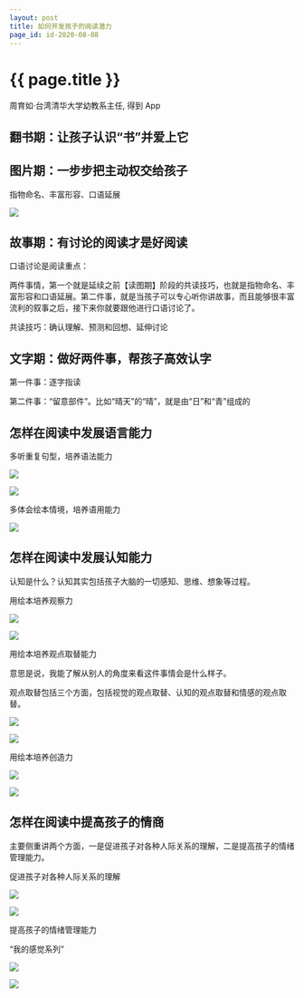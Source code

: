 ```yaml
---
layout: post
title: 如何开发孩子的阅读潜力
page_id: id-2020-08-08
---
```


<h1 class="title">{{ page.title }}</h1>

周育如·台湾清华大学幼教系主任, 得到 App

<!-- more -->

<h2 id="section_1">翻书期：让孩子认识“书”并爱上它</h2>

<h2 id="section_2">图片期：一步步把主动权交给孩子</h2>

指物命名、丰富形容、口语延展

<!-- <p class="post-image">
  <img src="/resources/figures/2020-08-08-hungry.jpeg" alt="" width="60%">
</p> -->

![](/images/2020-08-08-hungry.jpeg)


<h2 id="section_3">故事期：有讨论的阅读才是好阅读</h2>

口语讨论是阅读重点：

两件事情，第一个就是延续之前【读图期】阶段的共读技巧，也就是指物命名、丰富形容和口语延展。第二件事，就是当孩子可以专心听你讲故事，而且能够很丰富流利的叙事之后，接下来你就要跟他进行口语讨论了。

共读技巧：确认理解、预测和回想、延伸讨论

<h2 id="section_4">文字期：做好两件事，帮孩子高效认字</h2>

第一件事：逐字指读

第二件事：“留意部件”。比如“晴天”的“晴”，就是由“日”和“青”组成的

<h2 id="section_5">怎样在阅读中发展语言能力</h2>

多听重复句型，培养语法能力

<!-- <p class="post-image">
  <img src="/resources/figures/2020-08-08-sleepy-house.jpeg" alt="" width="60%">
</p> -->

![](/images/2020-08-08-sleepy-house.jpeg)

<!-- <p class="post-image">
  <img src="/resources/figures/2020-08-08-brown-bear-what-do-you-see.jpeg" alt="" width="60%">
</p> -->

![](/images/2020-08-08-brown-bear-what-do-you-see.jpeg)

多体会绘本情境，培养语用能力

<!-- <p class="post-image">
  <img src="/resources/figures/2020-08-08-language.jpeg" alt="" width="60%">
</p> -->

![](/images/2020-08-08-language.jpeg)


<h2 id="section_6">怎样在阅读中发展认知能力</h2>

认知是什么？认知其实包括孩子大脑的一切感知、思维、想象等过程。

用绘本培养观察力

<!-- <p class="post-image">
  <img src="/resources/figures/2020-08-08-fish-run.jpeg" alt="" width="60%">
</p> -->

![](/images/2020-08-08-fish-run.jpeg)


<!-- <p class="post-image">
  <img src="/resources/figures/2020-08-08-where-is-willy.jpeg" alt="" width="60%">
</p> -->

![](/images/2020-08-08-where-is-willy.jpeg)


用绘本培养观点取替能力

意思是说，我能了解从别人的角度来看这件事情会是什么样子。

观点取替包括三个方面，包括视觉的观点取替、认知的观点取替和情感的观点取替。

<!-- <p class="post-image">
  <img src="/resources/figures/2020-08-08-duck-rabbit.jpeg" alt="" width="60%">
</p> -->

![](/images/2020-08-08-duck-rabbit.jpeg)

<!-- <p class="post-image">
  <img src="/resources/figures/2020-08-08-tooth-doctor.jpeg" alt="" width="60%">
</p> -->

![](/images/2020-08-08-tooth-doctor.jpeg)

用绘本培养创造力

<!-- <p class="post-image">
  <img src="/resources/figures/2020-08-08-monkey-hat.jpeg" alt="" width="60%">
</p> -->

![](/images/2020-08-08-monkey-hat.jpeg)

<!-- <p class="post-image">
  <img src="/resources/figures/2020-08-08-not-a-box.jpeg" alt="" width="60%">
</p> -->

![](/images/2020-08-08-not-a-box.jpeg)


<h2 id="section_7">怎样在阅读中提高孩子的情商</h2>

主要侧重讲两个方面，一是促进孩子对各种人际关系的理解，二是提高孩子的情绪管理能力。

促进孩子对各种人际关系的理解

<!-- <p class="post-image">
  <img src="/resources/figures/2020-08-08-love-mom-most.jpeg" alt="" width="60%">
</p> -->

![](/images/2020-08-08-love-mom-most.jpeg)


<!-- <p class="post-image">
  <img src="/resources/figures/2020-08-08-child-growth.jpeg" alt="" width="60%">
</p> -->

![](/images/2020-08-08-child-growth.jpeg)


提高孩子的情绪管理能力

“我的感觉系列”

<!-- <p class="post-image">
  <img src="/resources/figures/2020-08-08-when-i-feel-scared.jpeg" alt="" width="60%">
</p> -->

![](/images/2020-08-08-when-i-feel-scared.jpeg)

<!-- <p class="post-image">
  <img src="/resources/figures/2020-08-08-when-i-feel-sad.jpeg" alt="" width="60%">
</p> -->

![](/images/2020-08-08-when-i-feel-sad.jpeg)
